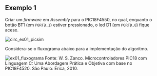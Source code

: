 ## Exemplo 1

Criar um *firmware* em *Assembly* para o PIC18F4550, no qual, enquanto o botão BT1 (em `PORTB,1`) 
estiver pressionado, o led D1 (em `PORTD,0`) fique aceso. 

![circ_ex01_picsim](https://github.com/user-attachments/assets/90b0396d-d0dd-4c94-a514-df3ad936dcf5)

Considera-se o fluxograma abaixo para a implementação do algoritmo.

![ex01_fluxograma](https://github.com/user-attachments/assets/e37dce41-178c-4fdf-b8f0-a033774e1574)
Fonte: W. S. Zanco. Microcontroladores PIC18 com Linguagem C: Uma Abordagem Prática e Objetiva com base no PIC18F4520. São Paulo: Érica, 2010.
